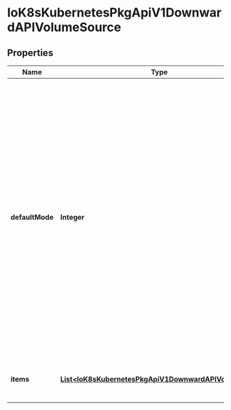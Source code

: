
# IoK8sKubernetesPkgApiV1DownwardAPIVolumeSource

## Properties
Name | Type | Description | Notes
------------ | ------------- | ------------- | -------------
**defaultMode** | **Integer** | Optional: mode bits to use on created files by default. Must be a value between 0 and 0777. Defaults to 0644. Directories within the path are not affected by this setting. This might be in conflict with other options that affect the file mode, like fsGroup, and the result can be other mode bits set. |  [optional]
**items** | [**List&lt;IoK8sKubernetesPkgApiV1DownwardAPIVolumeFile&gt;**](IoK8sKubernetesPkgApiV1DownwardAPIVolumeFile.md) | Items is a list of downward API volume file |  [optional]



